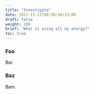 ```yaml
---
title: "Investigate"
date: 2017-11-11T08:50:56+13:00
draft: false
weight: 200
brief: "What is using all my energy?"
toc: true
---
```

### Foo

Bar.

### Baz

Bam.